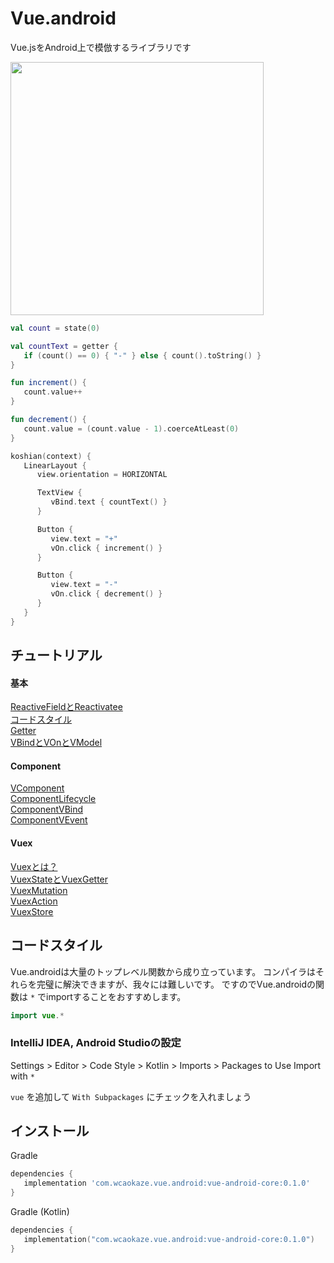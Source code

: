 
Vue.android
================================================================================

Vue.jsをAndroid上で模倣するライブラリです

<img src="https://raw.github.com/wcaokaze/Vue.android/master/imgs/counter_example.gif" width="405px">

```kotlin
val count = state(0)

val countText = getter {
   if (count() == 0) { "-" } else { count().toString() }
}

fun increment() {
   count.value++
}

fun decrement() {
   count.value = (count.value - 1).coerceAtLeast(0)
}

koshian(context) {
   LinearLayout {
      view.orientation = HORIZONTAL

      TextView {
         vBind.text { countText() }
      }

      Button {
         view.text = "+"
         vOn.click { increment() }
      }

      Button {
         view.text = "-"
         vOn.click { decrement() }
      }
   }
}
```


チュートリアル
--------------------------------------------------------------------------------

#### 基本

[ReactiveFieldとReactivatee](book-ja/ReactiveFields-and-Reactivatees.md)  
[コードスタイル](book-ja/CodeStyleRecommendation.md)  
[Getter](book-ja/Getters.md)  
[VBindとVOnとVModel](book-ja/VBind-and-VOn-and-VModel.md)  

#### Component

[VComponent](book-ja/VComponents.md)  
[ComponentLifecycle](book-ja/ComponentLifecycle.md)  
[ComponentVBind](book-ja/ComponentVBind.md)  
[ComponentVEvent](book-ja/ComponentVEvent.md)  

#### Vuex

[Vuexとは？](book-ja/What-is-Vuex.md)  
[VuexStateとVuexGetter](book-ja/VuexStates-and-VuexGetters.md)  
[VuexMutation](book-ja/VuexMutations.md)  
[VuexAction](book-ja/VuexActions.md)  
[VuexStore](book-ja/VuexStores.md)  


コードスタイル
--------------------------------------------------------------------------------

Vue.androidは大量のトップレベル関数から成り立っています。
コンパイラはそれらを完璧に解決できますが、我々には難しいです。
ですのでVue.androidの関数は `*` でimportすることをおすすめします。

```kotlin
import vue.*
```

### IntelliJ IDEA, Android Studioの設定

Settings > Editor > Code Style > Kotlin > Imports > Packages to Use Import with `*`

`vue` を追加して `With Subpackages` にチェックを入れましょう


インストール
--------------------------------------------------------------------------------

Gradle
```groovy
dependencies {
   implementation 'com.wcaokaze.vue.android:vue-android-core:0.1.0'
}
```

Gradle (Kotlin)
```kotlin
dependencies {
   implementation("com.wcaokaze.vue.android:vue-android-core:0.1.0")
}
```

